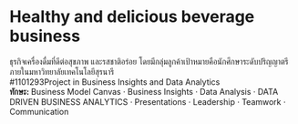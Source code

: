 # Healthy and delicious beverage business
ธุรกิจเครื่องดื่มที่ดีต่อสุขภาพ และรสชาติอร่อย โดยมีกลุ่มลูกค้าเป้าหมายคือนักศึกษาระดับปริญญาตรีภายในมหาวิทยาลัยเทคโนโลยีสุรนารี <br>
#1101293Project in Business Insights and Data Analytics <br>
<b>ทักษะ: </b>Business Model Canvas · Business Insights · Data Analysis · DATA DRIVEN BUSINESS ANALYTICS · Presentations · Leadership · Teamwork · Communication
